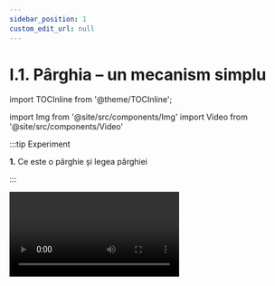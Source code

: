 ```yaml
---
sidebar_position: 1
custom_edit_url: null
---
```


# I.1. Pârghia – un mecanism simplu



import TOCInline from '@theme/TOCInline';

<TOCInline toc={toc} />





import Img from '@site/src/components/Img'
import Video from '@site/src/components/Video'



 

:::tip Experiment

**1.** Ce este o pârghie și legea pârghiei

:::


<Video src="https://www.youtube.com/embed/dv8qOY44FmQ" lazy={false} />


<br></br>

**Materiale necesare:** ață cu cârlig, disc cu perforații, suport, cârlig cu mase marcate, trepied, tijă lungă și scurtă, clemă, bară rigidă cu orificii, dinamometru.
 



**Descrierea experimentului:** 

- Montează bara cu orificii astfel încât punctul de sprijin al barei poziționate orizontal să se afle între punctele de aplicație ale celor două forțe care acționează asupra barei.
 
- Agață de bară, cu ajutorul unui cârlig, mase marcate și apoi trage în jos de bară cu ajutorul dinamometrului până când bara se va afla în poziție orizontală, în echilibru de rotație.
 
- Notează greutatea corpului agățat (R = G = m • g), ce reprezintă forța de rezistență ce acționează asupra barei, și forța indicată de dinamometru (F), ce reprezintă forța activă de acțiune asupra barei, astfel încât aceasta să se afle în echilibru.
 
- Măsoară brațele celor două forțe față de punctul de sprijin al barei.
 
- Calculează momentele celor două forțe în raport cu punctul de sprijin al barei și formulează o concluzie.


 





:::note Observaţie

Bara este în echilibru de rotație atunci când momentul forței active este egal cu momentul forței rezistente: M<sub>F</sub> = M<sub>R</sub>.

**F • b<sub>F</sub> = R • b<sub>R</sub>.**
 

:::





:::important Definiţie

Pârghia este o bară rigidă ce se poate roti în jurul unui punct de sprijin (O), asupra căreia acționează două forțe: 

- forța activă (F), forța cu care omul acționează asupra pârghiei
- forța rezistentă (R), forța ce trebuie învinsă cu ajutorul pârghiei.


:::



:::important Definiţie

**Legea pârghiei:**
 
**“Raportul celor două forțe ce acționează asupra unei pârghii este egal cu raportul invers al brațelor celor două forțe. “**

<Img className="img-responsive4" src="biologie/fizicainlumeavie/miscarea-si-parghiile/1_1_Poza6_LegeaParghiei_vers2.jpg" width="1000" height="121" lazy={false} />


:::


:::important


În funcție de poziția punctului de sprijin și a punctelor de aplicație ale celor două forțe, activă și rezistentă, se definesc trei tipuri de pârghii:

- **Pârghia de ordinul I** are punctul de sprijin (O) între punctul de aplicație al forței active (A) și punctul de aplicație al forței rezistente ( B ), iar la fiecare capăt al ei acționează forța activă (F), respectiv forța rezistentă (R), având același sens. În aplicațiile practice, modulul forței active este mai mic (sau egal) cu modulul forței rezistente: F ≤ R, deoarece brațul forței active este mai mare sau egal cu brațul forței rezistente, b<sub>F</sub> ≥ b<sub>R</sub>. 

**Exemple:** foarfecele, patentul, cleștele de cuie, cazmaua, ranga (levierul), balanța, balansoarul etc.
 
- **Pârghia de ordinul II** are punctul de sprijin la un capăt, iar la celălalt capăt este punctul de aplicație al forței active. Forța activă acționează la un capăt, iar forța rezistentă in interiorul pârghiei, având sensuri opuse.

**Exemple:** Roaba, pedala de frână de picior de la mașină, desfăcător de bere, cleștele de spart nuci, cleștele de pisat usturoi, perforatorul etc.

- **Pârghia de ordinul III** are punctul de sprijin la un capăt, iar la celălalt capăt este punctul de aplicație al forței rezistente. Forța rezistentă acționează la un capăt, iar forța activă in interiorul pârghiei, având sensuri opuse.

**Exemple:** penseta, capsatorul, dispozitivul pentru scos sâmburi de cireșe/vișine, lopata, mătura cu coadă. 


:::




<br></br>


<Video src="https://www.youtube.com/embed/HPGQgFTfL4s" lazy={false} />

<br></br>
<br></br>




:::note Observaţie

Când corpul omenesc execută diferite mișcări, se formează pârghii.


**Clasificarea pârghiilor din organismul uman după ordinul lor :**

**1) Pârghii de ordinul I:**


- Capul în echilibru pe coloana vertebrală. Punctul de sprijin (O) este vertebra atlas (prima vertebră cervicală), greutatea capului este forța rezistentă (R), iar forța activă (F) este dezvoltată de mușchii cefei.



<Img className="img-responsive4" src="biologie/fizicainlumeavie/miscarea-si-parghiile/1_1_Poza6bis_ParghieOrdin1_CapulInEchilibru.jpg" width="1000" height="687" />

<br></br>
<br></br>


- Trunchiul când se află în echilibru pe picioare.
 
- Antebrațul în extensie.

- Piciorul când este fixat pe sol (la mers, alergare, în cădere).



**2) Pârghii de ordinul II :**


- Piciorul sprijinit pe degete (când stăm pe vârfuri), ca balerinele. Forța rezistentă este greutatea corpului transmisă prin tibie. Forța activă este cea a mușchilor inserați prin tendonul lui Ahile pe calcaneu. 


<Img className="img-responsive4" src="biologie/fizicainlumeavie/miscarea-si-parghiile/1_1_Poza6bis2_ParghieOrdin2_PiciorPeVarfuri.jpg" width="1000" height="404" />

<br></br>
<br></br>

- Segmentul membrului superior în timpul executării flotărilor.


- Incisivii și caninii.




**3) Pârghii de ordinul III :**

- Ridicarea antebrațului în flexiune. Bicepsul se contractă și produce o forță activă pe antebraț. Forța rezistentă este greutatea mâinii ridicate.


<Img className="img-responsive4" src="biologie/fizicainlumeavie/miscarea-si-parghiile/1_1_Poza6bis3_ParghieOrdin3_AntebratFlexat.jpg" width="1000" height="280" />

<br></br>
<br></br>

- Coastele, în timpul respirației (inspirație și expirație).

- Gamba la fotbal în timpul unui voleu.

- Mâna când prinde un corp ca o pensetă.



:::




